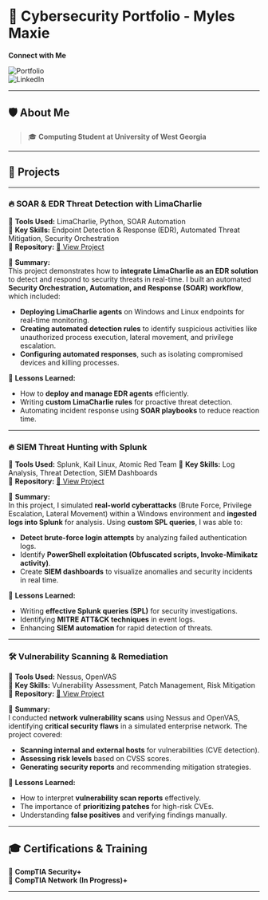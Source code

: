 # 🚀 Cybersecurity Portfolio - Myles Maxie  
**Connect with Me** 

![Portfolio](https://img.shields.io/badge/Portfolio-Live-blue?style=flat-square&logo=github)  
![LinkedIn](https://img.shields.io/badge/LinkedIn-Connect-blue?style=flat-square&logo=linkedin)  

---

## 🛡️ About Me  

> 🎓 **Computing Student at University of West Georgia**   

---

## 📂 Projects  
---

### 🔥 **SOAR & EDR Threat Detection with LimaCharlie**  
🔹 **Tools Used:** LimaCharlie, Python, SOAR Automation  
🔹 **Key Skills:** Endpoint Detection & Response (EDR), Automated Threat Mitigation, Security Orchestration  
🔹 **Repository:** [🔗 View Project](#)  

📝 **Summary:**  
This project demonstrates how to **integrate LimaCharlie as an EDR solution** to detect and respond to security threats in real-time. I built an automated **Security Orchestration, Automation, and Response (SOAR) workflow**, which included:  

- **Deploying LimaCharlie agents** on Windows and Linux endpoints for real-time monitoring.  
- **Creating automated detection rules** to identify suspicious activities like unauthorized process execution, lateral movement, and privilege escalation.  
- **Configuring automated responses**, such as isolating compromised devices and killing processes.

📌 **Lessons Learned:**  
- How to **deploy and manage EDR agents** efficiently.  
- Writing **custom LimaCharlie rules** for proactive threat detection.  
- Automating incident response using **SOAR playbooks** to reduce reaction time.  

---

### 🔥 **SIEM Threat Hunting with Splunk**  
🔹 **Tools Used:** Splunk, Kail Linux, Atomic Red Team
🔹 **Key Skills:** Log Analysis, Threat Detection, SIEM Dashboards  
🔹 **Repository:** [🔗 View Project](#)  

📝 **Summary:**  
In this project, I simulated **real-world cyberattacks** (Brute Force, Privilege Escalation, Lateral Movement) within a Windows environment and **ingested logs into Splunk** for analysis. Using **custom SPL queries**, I was able to:  

- **Detect brute-force login attempts** by analyzing failed authentication logs.  
- Identify **PowerShell exploitation (Obfuscated scripts, Invoke-Mimikatz activity)**.  
- Create **SIEM dashboards** to visualize anomalies and security incidents in real time.  

📌 **Lessons Learned:**  
- Writing **effective Splunk queries (SPL)** for security investigations.  
- Identifying **MITRE ATT&CK techniques** in event logs.  
- Enhancing **SIEM automation** for rapid detection of threats.  

---

### 🛠️ **Vulnerability Scanning & Remediation**  
🔹 **Tools Used:** Nessus, OpenVAS  
🔹 **Key Skills:** Vulnerability Assessment, Patch Management, Risk Mitigation  
🔹 **Repository:** [🔗 View Project](#)  

📝 **Summary:**  
I conducted **network vulnerability scans** using Nessus and OpenVAS, identifying **critical security flaws** in a simulated enterprise network. The project covered:  

- **Scanning internal and external hosts** for vulnerabilities (CVE detection).  
- **Assessing risk levels** based on CVSS scores.  
- **Generating security reports** and recommending mitigation strategies.  

📌 **Lessons Learned:**  
- How to interpret **vulnerability scan reports** effectively.  
- The importance of **prioritizing patches** for high-risk CVEs.  
- Understanding **false positives** and verifying findings manually.  

---

## 🎓 **Certifications & Training**  

📌 **CompTIA Security+**  
📌 **CompTIA Network (In Progress)+**  

---

